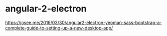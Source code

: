 # angular-2-electron
https://josee.me/2016/03/30/angular2-electron-yeoman-sass-bootstrap-a-complete-guide-to-setting-up-a-new-desktop-app/